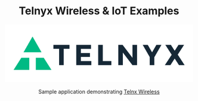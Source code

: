 <div align="center">

# Telnyx Wireless & IoT Examples

![Telnyx](logo-dark.png)

Sample application demonstrating [Telnx Wireless](https://developers.telnyx.com/docs/v2/wireless)
</div>